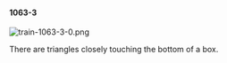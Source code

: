 #### 1063-3
![train-1063-3-0.png](https://github.com/lil-lab/nlvr/raw/master/nlvr/train/images/53/train-1063-3-0.png "train-1063-3-0.png")

There are triangles closely touching the bottom of a box.